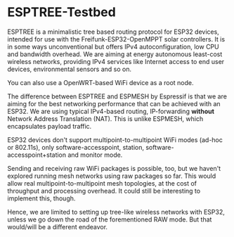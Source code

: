 # ESPTREE-Testbed

ESPTREE is a minimalistic tree based routing protocol for ESP32 devices, intended for use with the Freifunk-ESP32-OpenMPPT solar
controllers. It is in some ways unconventional but offers IPv4 autoconfiguration, low CPU and bandwidth overhead. We are aiming at
energy autonomous least-cost wireless networks, providing IPv4 services like Internet access to end user devices, environmental
sensors and so on.

You can also use a OpenWRT-based WiFi device as a root node. 

The difference between ESPTREE and ESPMESH by Espressif is that we are aiming for the best networking performance that can be
achieved with an ESP32. We are using typical IPv4-based routing, IP-forwarding **without** Network Address Translation (NAT).
This is unlike ESPMESH, which encapsulates payload traffic.

ESP32 devices don't support multipoint-to-multipoint WiFi modes (ad-hoc or 802.11s), only software-accesspoint, station, 
software-accesspoint+station and monitor mode. 

Sending and receiving raw WiFi packages is possible, too, but we haven't explored running mesh networks using raw packages so far.
This would allow real multipoint-to-multipoint mesh topologies, at the cost of throughput and processing overhead. It could still be
interesting to implement this, though.

Hence, we are limited to setting up tree-like wireless networks with ESP32, unless we go down the road of the forementioned
RAW mode. But that would/will be a different endeavor.

